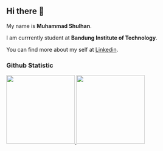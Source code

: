 ## Hi there 👋
 
My name is **Muhammad Shulhan**.<br>
 
I am currrently student at **Bandung Institute of Technology**.<br>

You can find more about my self at [Linkedin](www.linkedin.com/in/muhammad-shulhan-238945221).
 
### Github Statistic
<p align="left">
<a href="https://github.com/penuliscode">
  <img height="180em" src="https://github-readme-stats-eight-theta.vercel.app/api?username=Shulhann&show_icons=true&theme=algolia&include_all_commits=true&count_private=true"/>
  <img height="180em" src="https://github-readme-stats-eight-theta.vercel.app/api/top-langs/?username=Shulhann&layout=compact&layout=compact&theme=algolia"/>
</a>
</p>
